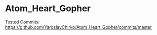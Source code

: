 # Atom_Heart_Gopher
Tested Commits:
https://github.com/YaroslavChirko/Atom_Heart_Gopher/commits/master
